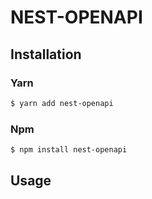 # NEST-OPENAPI

## Installation

### Yarn

```bash
$ yarn add nest-openapi
```

### Npm

```bash
$ npm install nest-openapi
```

## Usage


